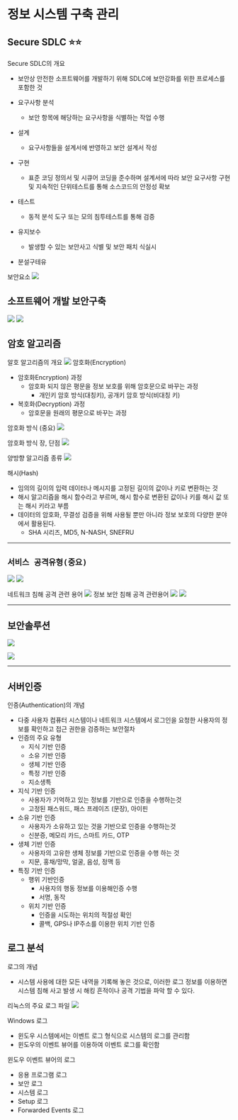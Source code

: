 # **정보 시스템 구축 관리**

## **Secure SDLC** ⭐️⭐️

Secure SDLC의 개요

- 보안상 안전한 소프트웨어를 개발하기 위해 SDLC에 보안강화를 위한 프로세스를 포함한 것

- 요구사항 분석
  - 보안 항목에 해당하는 요구사항을 식별하는 작업 수행
- 설계
  - 요구사항들을 설계서에 반영하고 보안 설계서 작성
- 구현
  - 표준 코딩 정의서 및 시큐어 코딩을 준수하며 설계서에 따라 보안 요구사항 구현 및 지속적인 단위테스트를 통해 소스코드의 안정성 확보
- 테스트
  - 동적 분석 도구 또는 모의 침투테스트를 통해 검증
- 유지보수
  - 발생할 수 있는 보안사고 식별 및 보안 패치 식실시
- 분설구테유

보안요소
![](https://s3.us-west-2.amazonaws.com/secure.notion-static.com/62d8a4ec-f31d-420e-951e-fb1323c12ed0/%E1%84%89%E1%85%B3%E1%84%8F%E1%85%B3%E1%84%85%E1%85%B5%E1%86%AB%E1%84%89%E1%85%A3%E1%86%BA_2022-03-04_%E1%84%8B%E1%85%A9%E1%84%92%E1%85%AE_3.32.28.png?X-Amz-Algorithm=AWS4-HMAC-SHA256&X-Amz-Content-Sha256=UNSIGNED-PAYLOAD&X-Amz-Credential=AKIAT73L2G45EIPT3X45%2F20220304%2Fus-west-2%2Fs3%2Faws4_request&X-Amz-Date=20220304T065516Z&X-Amz-Expires=86400&X-Amz-Signature=29899dffbbe24ea7feed48c917b4758a189ebda1d336229194f5a08e178a7345&X-Amz-SignedHeaders=host&response-content-disposition=filename%20%3D%22%25E1%2584%2589%25E1%2585%25B3%25E1%2584%258F%25E1%2585%25B3%25E1%2584%2585%25E1%2585%25B5%25E1%2586%25AB%25E1%2584%2589%25E1%2585%25A3%25E1%2586%25BA%25202022-03-04%2520%25E1%2584%258B%25E1%2585%25A9%25E1%2584%2592%25E1%2585%25AE%25203.32.28.png%22&x-id=GetObject)

## 소프트웨어 개발 보안구축

![](https://s3.us-west-2.amazonaws.com/secure.notion-static.com/b819931d-c4a0-44a5-9e86-2b5d3717c8c9/%E1%84%89%E1%85%B3%E1%84%8F%E1%85%B3%E1%84%85%E1%85%B5%E1%86%AB%E1%84%89%E1%85%A3%E1%86%BA_2022-03-04_%E1%84%8B%E1%85%A9%E1%84%92%E1%85%AE_3.39.02.png?X-Amz-Algorithm=AWS4-HMAC-SHA256&X-Amz-Content-Sha256=UNSIGNED-PAYLOAD&X-Amz-Credential=AKIAT73L2G45EIPT3X45%2F20220304%2Fus-west-2%2Fs3%2Faws4_request&X-Amz-Date=20220304T065532Z&X-Amz-Expires=86400&X-Amz-Signature=4751834187844ec80fd887d97f825fa8a5d69f8150421c37a94d983ae87c9ccb&X-Amz-SignedHeaders=host&response-content-disposition=filename%20%3D%22%25E1%2584%2589%25E1%2585%25B3%25E1%2584%258F%25E1%2585%25B3%25E1%2584%2585%25E1%2585%25B5%25E1%2586%25AB%25E1%2584%2589%25E1%2585%25A3%25E1%2586%25BA%25202022-03-04%2520%25E1%2584%258B%25E1%2585%25A9%25E1%2584%2592%25E1%2585%25AE%25203.39.02.png%22&x-id=GetObject)
![](https://s3.us-west-2.amazonaws.com/secure.notion-static.com/f5baf40a-e51b-49b4-8f9c-907703343649/%E1%84%89%E1%85%B3%E1%84%8F%E1%85%B3%E1%84%85%E1%85%B5%E1%86%AB%E1%84%89%E1%85%A3%E1%86%BA_2022-03-04_%E1%84%8B%E1%85%A9%E1%84%92%E1%85%AE_3.39.22.png?X-Amz-Algorithm=AWS4-HMAC-SHA256&X-Amz-Content-Sha256=UNSIGNED-PAYLOAD&X-Amz-Credential=AKIAT73L2G45EIPT3X45%2F20220304%2Fus-west-2%2Fs3%2Faws4_request&X-Amz-Date=20220304T065549Z&X-Amz-Expires=86400&X-Amz-Signature=e966ceb463217a690489febc9936da11a0b5e88a4142de9a6d66ef015c6c135b&X-Amz-SignedHeaders=host&response-content-disposition=filename%20%3D%22%25E1%2584%2589%25E1%2585%25B3%25E1%2584%258F%25E1%2585%25B3%25E1%2584%2585%25E1%2585%25B5%25E1%2586%25AB%25E1%2584%2589%25E1%2585%25A3%25E1%2586%25BA%25202022-03-04%2520%25E1%2584%258B%25E1%2585%25A9%25E1%2584%2592%25E1%2585%25AE%25203.39.22.png%22&x-id=GetObject)

## 암호 알고리즘

알호 알고리즘의 개요
![](https://s3.us-west-2.amazonaws.com/secure.notion-static.com/aa64e1f4-bcc1-466e-8a99-aa2cb255fba8/%E1%84%89%E1%85%B3%E1%84%8F%E1%85%B3%E1%84%85%E1%85%B5%E1%86%AB%E1%84%89%E1%85%A3%E1%86%BA_2022-03-04_%E1%84%8B%E1%85%A9%E1%84%92%E1%85%AE_5.00.26.png?X-Amz-Algorithm=AWS4-HMAC-SHA256&X-Amz-Content-Sha256=UNSIGNED-PAYLOAD&X-Amz-Credential=AKIAT73L2G45EIPT3X45%2F20220304%2Fus-west-2%2Fs3%2Faws4_request&X-Amz-Date=20220304T080855Z&X-Amz-Expires=86400&X-Amz-Signature=8bcd886f61b1ee22891e7f069d5276274be32555474a85717821b35589072a29&X-Amz-SignedHeaders=host&response-content-disposition=filename%20%3D%22%25E1%2584%2589%25E1%2585%25B3%25E1%2584%258F%25E1%2585%25B3%25E1%2584%2585%25E1%2585%25B5%25E1%2586%25AB%25E1%2584%2589%25E1%2585%25A3%25E1%2586%25BA%25202022-03-04%2520%25E1%2584%258B%25E1%2585%25A9%25E1%2584%2592%25E1%2585%25AE%25205.00.26.png%22&x-id=GetObject)
암호화(Encryption)

- 암호화Encryption) 과정
  - 암호화 되지 않은 평문을 정보 보호를 위해 암호문으로 바꾸는 과정
    - 개인키 암호 방식(대칭키), 공개키 암호 방식(비대칭 키)
- 복호화(Decryption) 과정
  - 암호문을 원래의 평문으로 바꾸는 과정

암호화 방식 (중요)
![](https://s3.us-west-2.amazonaws.com/secure.notion-static.com/24c5f860-b75b-4a61-9e0e-cbfdbb3a4404/%E1%84%89%E1%85%B3%E1%84%8F%E1%85%B3%E1%84%85%E1%85%B5%E1%86%AB%E1%84%89%E1%85%A3%E1%86%BA_2022-03-04_%E1%84%8B%E1%85%A9%E1%84%92%E1%85%AE_5.04.13.png?X-Amz-Algorithm=AWS4-HMAC-SHA256&X-Amz-Content-Sha256=UNSIGNED-PAYLOAD&X-Amz-Credential=AKIAT73L2G45EIPT3X45%2F20220304%2Fus-west-2%2Fs3%2Faws4_request&X-Amz-Date=20220304T080913Z&X-Amz-Expires=86400&X-Amz-Signature=17f34b74bc4e8aa66adbc934268e3af933a3372c5d79bbf10d91af0cbe08178d&X-Amz-SignedHeaders=host&response-content-disposition=filename%20%3D%22%25E1%2584%2589%25E1%2585%25B3%25E1%2584%258F%25E1%2585%25B3%25E1%2584%2585%25E1%2585%25B5%25E1%2586%25AB%25E1%2584%2589%25E1%2585%25A3%25E1%2586%25BA%25202022-03-04%2520%25E1%2584%258B%25E1%2585%25A9%25E1%2584%2592%25E1%2585%25AE%25205.04.13.png%22&x-id=GetObject)

암호화 방식 장, 단점
![](https://s3.us-west-2.amazonaws.com/secure.notion-static.com/eb5f6745-be8d-4a65-95ae-9a3a02d808fa/%E1%84%89%E1%85%B3%E1%84%8F%E1%85%B3%E1%84%85%E1%85%B5%E1%86%AB%E1%84%89%E1%85%A3%E1%86%BA_2022-03-04_%E1%84%8B%E1%85%A9%E1%84%92%E1%85%AE_5.04.28.png?X-Amz-Algorithm=AWS4-HMAC-SHA256&X-Amz-Content-Sha256=UNSIGNED-PAYLOAD&X-Amz-Credential=AKIAT73L2G45EIPT3X45%2F20220304%2Fus-west-2%2Fs3%2Faws4_request&X-Amz-Date=20220304T080934Z&X-Amz-Expires=86400&X-Amz-Signature=0da2b1741f08c66e6781e8a870b23a63eed645109d14089cc3e7b6c16c5dd6d5&X-Amz-SignedHeaders=host&response-content-disposition=filename%20%3D%22%25E1%2584%2589%25E1%2585%25B3%25E1%2584%258F%25E1%2585%25B3%25E1%2584%2585%25E1%2585%25B5%25E1%2586%25AB%25E1%2584%2589%25E1%2585%25A3%25E1%2586%25BA%25202022-03-04%2520%25E1%2584%258B%25E1%2585%25A9%25E1%2584%2592%25E1%2585%25AE%25205.04.28.png%22&x-id=GetObject)

양방향 알고리즘 종류
![](https://s3.us-west-2.amazonaws.com/secure.notion-static.com/474a87c3-009f-4c95-aa53-0a1c0fc694fc/%E1%84%89%E1%85%B3%E1%84%8F%E1%85%B3%E1%84%85%E1%85%B5%E1%86%AB%E1%84%89%E1%85%A3%E1%86%BA_2022-03-04_%E1%84%8B%E1%85%A9%E1%84%92%E1%85%AE_5.04.50.png?X-Amz-Algorithm=AWS4-HMAC-SHA256&X-Amz-Content-Sha256=UNSIGNED-PAYLOAD&X-Amz-Credential=AKIAT73L2G45EIPT3X45%2F20220304%2Fus-west-2%2Fs3%2Faws4_request&X-Amz-Date=20220304T080955Z&X-Amz-Expires=86400&X-Amz-Signature=5f38f0a03f869e3bc9f16019193353c7b1c8c29c5d223f8b27e3636ed24cb1ba&X-Amz-SignedHeaders=host&response-content-disposition=filename%20%3D%22%25E1%2584%2589%25E1%2585%25B3%25E1%2584%258F%25E1%2585%25B3%25E1%2584%2585%25E1%2585%25B5%25E1%2586%25AB%25E1%2584%2589%25E1%2585%25A3%25E1%2586%25BA%25202022-03-04%2520%25E1%2584%258B%25E1%2585%25A9%25E1%2584%2592%25E1%2585%25AE%25205.04.50.png%22&x-id=GetObject)

해시(Hash)

- 임의의 길이의 입력 데이터나 메시지를 고정된 길이의 값이나 키로 변환하는 것
- 해시 알고리즘을 해시 함수라고 부르며, 해시 함수로 변환된 값이나 키를 해시 값 또는 해시 키라고 부름
- 데이터의 암호화, 무결성 검증을 위해 사용될 뿐만 아니라 정보 보호의 다양한 분야에서 활용된다.
  - SHA 시리즈, MD5, N-NASH, SNEFRU

---

## `서비스 공격유형(중요)`

![](https://s3.us-west-2.amazonaws.com/secure.notion-static.com/9e94f357-9c58-4f54-9e47-7709bce5ade3/%E1%84%89%E1%85%B3%E1%84%8F%E1%85%B3%E1%84%85%E1%85%B5%E1%86%AB%E1%84%89%E1%85%A3%E1%86%BA_2022-03-04_%E1%84%8B%E1%85%A9%E1%84%92%E1%85%AE_7.02.10.png?X-Amz-Algorithm=AWS4-HMAC-SHA256&X-Amz-Content-Sha256=UNSIGNED-PAYLOAD&X-Amz-Credential=AKIAT73L2G45EIPT3X45%2F20220304%2Fus-west-2%2Fs3%2Faws4_request&X-Amz-Date=20220304T102020Z&X-Amz-Expires=86400&X-Amz-Signature=2115887e81e49bea8ff985c53464d8fc6758e91dd7eb515e9fbadd833c350f1c&X-Amz-SignedHeaders=host&response-content-disposition=filename%20%3D%22%25E1%2584%2589%25E1%2585%25B3%25E1%2584%258F%25E1%2585%25B3%25E1%2584%2585%25E1%2585%25B5%25E1%2586%25AB%25E1%2584%2589%25E1%2585%25A3%25E1%2586%25BA%25202022-03-04%2520%25E1%2584%258B%25E1%2585%25A9%25E1%2584%2592%25E1%2585%25AE%25207.02.10.png%22&x-id=GetObject)
![](https://s3.us-west-2.amazonaws.com/secure.notion-static.com/1949af47-3b1c-47ae-951a-5214d2c4b0bf/%E1%84%89%E1%85%B3%E1%84%8F%E1%85%B3%E1%84%85%E1%85%B5%E1%86%AB%E1%84%89%E1%85%A3%E1%86%BA_2022-03-04_%E1%84%8B%E1%85%A9%E1%84%92%E1%85%AE_7.02.24.png?X-Amz-Algorithm=AWS4-HMAC-SHA256&X-Amz-Content-Sha256=UNSIGNED-PAYLOAD&X-Amz-Credential=AKIAT73L2G45EIPT3X45%2F20220304%2Fus-west-2%2Fs3%2Faws4_request&X-Amz-Date=20220304T102034Z&X-Amz-Expires=86400&X-Amz-Signature=eb1f282e920b6db08b51677872f80a47881dfe75d46506d348fa322ed6e6144e&X-Amz-SignedHeaders=host&response-content-disposition=filename%20%3D%22%25E1%2584%2589%25E1%2585%25B3%25E1%2584%258F%25E1%2585%25B3%25E1%2584%2585%25E1%2585%25B5%25E1%2586%25AB%25E1%2584%2589%25E1%2585%25A3%25E1%2586%25BA%25202022-03-04%2520%25E1%2584%258B%25E1%2585%25A9%25E1%2584%2592%25E1%2585%25AE%25207.02.24.png%22&x-id=GetObject)

네트워크 침해 공격 관련 용어
![](https://s3.us-west-2.amazonaws.com/secure.notion-static.com/6c7debec-dc42-44a7-9506-059fb189d4e3/%E1%84%89%E1%85%B3%E1%84%8F%E1%85%B3%E1%84%85%E1%85%B5%E1%86%AB%E1%84%89%E1%85%A3%E1%86%BA_2022-03-04_%E1%84%8B%E1%85%A9%E1%84%92%E1%85%AE_7.02.51.png?X-Amz-Algorithm=AWS4-HMAC-SHA256&X-Amz-Content-Sha256=UNSIGNED-PAYLOAD&X-Amz-Credential=AKIAT73L2G45EIPT3X45%2F20220304%2Fus-west-2%2Fs3%2Faws4_request&X-Amz-Date=20220304T102053Z&X-Amz-Expires=86400&X-Amz-Signature=85e98c35ee804c12d635c5d1101978f3621c847de713376dd9dc9fb8443c7af2&X-Amz-SignedHeaders=host&response-content-disposition=filename%20%3D%22%25E1%2584%2589%25E1%2585%25B3%25E1%2584%258F%25E1%2585%25B3%25E1%2584%2585%25E1%2585%25B5%25E1%2586%25AB%25E1%2584%2589%25E1%2585%25A3%25E1%2586%25BA%25202022-03-04%2520%25E1%2584%258B%25E1%2585%25A9%25E1%2584%2592%25E1%2585%25AE%25207.02.51.png%22&x-id=GetObject)
정보 보안 침해 공격 관련용어
![](https://s3.us-west-2.amazonaws.com/secure.notion-static.com/7e4c9a46-d8e4-4ff1-a408-fa156330425a/%E1%84%89%E1%85%B3%E1%84%8F%E1%85%B3%E1%84%85%E1%85%B5%E1%86%AB%E1%84%89%E1%85%A3%E1%86%BA_2022-03-04_%E1%84%8B%E1%85%A9%E1%84%92%E1%85%AE_7.03.22.png?X-Amz-Algorithm=AWS4-HMAC-SHA256&X-Amz-Content-Sha256=UNSIGNED-PAYLOAD&X-Amz-Credential=AKIAT73L2G45EIPT3X45%2F20220304%2Fus-west-2%2Fs3%2Faws4_request&X-Amz-Date=20220304T102112Z&X-Amz-Expires=86400&X-Amz-Signature=00f093a25ccaab9acab56864e955df0a2e8cf7a8285802d69f771cfc67f69474&X-Amz-SignedHeaders=host&response-content-disposition=filename%20%3D%22%25E1%2584%2589%25E1%2585%25B3%25E1%2584%258F%25E1%2585%25B3%25E1%2584%2585%25E1%2585%25B5%25E1%2586%25AB%25E1%2584%2589%25E1%2585%25A3%25E1%2586%25BA%25202022-03-04%2520%25E1%2584%258B%25E1%2585%25A9%25E1%2584%2592%25E1%2585%25AE%25207.03.22.png%22&x-id=GetObject)
![](https://s3.us-west-2.amazonaws.com/secure.notion-static.com/45c94539-bb9d-4e53-8355-c1be947731e2/%E1%84%89%E1%85%B3%E1%84%8F%E1%85%B3%E1%84%85%E1%85%B5%E1%86%AB%E1%84%89%E1%85%A3%E1%86%BA_2022-03-04_%E1%84%8B%E1%85%A9%E1%84%92%E1%85%AE_7.03.33.png?X-Amz-Algorithm=AWS4-HMAC-SHA256&X-Amz-Content-Sha256=UNSIGNED-PAYLOAD&X-Amz-Credential=AKIAT73L2G45EIPT3X45%2F20220304%2Fus-west-2%2Fs3%2Faws4_request&X-Amz-Date=20220304T102123Z&X-Amz-Expires=86400&X-Amz-Signature=741391fd1650cbbe12848c5d6564c7e7805b674905b1f5416085b84672522678&X-Amz-SignedHeaders=host&response-content-disposition=filename%20%3D%22%25E1%2584%2589%25E1%2585%25B3%25E1%2584%258F%25E1%2585%25B3%25E1%2584%2585%25E1%2585%25B5%25E1%2586%25AB%25E1%2584%2589%25E1%2585%25A3%25E1%2586%25BA%25202022-03-04%2520%25E1%2584%258B%25E1%2585%25A9%25E1%2584%2592%25E1%2585%25AE%25207.03.33.png%22&x-id=GetObject)

---

## 보안솔루션

![](https://s3.us-west-2.amazonaws.com/secure.notion-static.com/242067ba-e49e-4f48-ac4a-ef5278b67ac0/%E1%84%89%E1%85%B3%E1%84%8F%E1%85%B3%E1%84%85%E1%85%B5%E1%86%AB%E1%84%89%E1%85%A3%E1%86%BA_2022-03-04_%E1%84%8B%E1%85%A9%E1%84%92%E1%85%AE_7.32.59.png?X-Amz-Algorithm=AWS4-HMAC-SHA256&X-Amz-Content-Sha256=UNSIGNED-PAYLOAD&X-Amz-Credential=AKIAT73L2G45EIPT3X45%2F20220304%2Fus-west-2%2Fs3%2Faws4_request&X-Amz-Date=20220304T103538Z&X-Amz-Expires=86400&X-Amz-Signature=e842f2627ed0b7c602427f7a43389942db39c8a879061399b117df225fc7eacf&X-Amz-SignedHeaders=host&response-content-disposition=filename%20%3D%22%25E1%2584%2589%25E1%2585%25B3%25E1%2584%258F%25E1%2585%25B3%25E1%2584%2585%25E1%2585%25B5%25E1%2586%25AB%25E1%2584%2589%25E1%2585%25A3%25E1%2586%25BA%25202022-03-04%2520%25E1%2584%258B%25E1%2585%25A9%25E1%2584%2592%25E1%2585%25AE%25207.32.59.png%22&x-id=GetObject)

![](https://s3.us-west-2.amazonaws.com/secure.notion-static.com/94e4d38d-6d89-4763-aacf-8da7be33008c/%E1%84%89%E1%85%B3%E1%84%8F%E1%85%B3%E1%84%85%E1%85%B5%E1%86%AB%E1%84%89%E1%85%A3%E1%86%BA_2022-03-04_%E1%84%8B%E1%85%A9%E1%84%92%E1%85%AE_7.35.20.png?X-Amz-Algorithm=AWS4-HMAC-SHA256&X-Amz-Content-Sha256=UNSIGNED-PAYLOAD&X-Amz-Credential=AKIAT73L2G45EIPT3X45%2F20220304%2Fus-west-2%2Fs3%2Faws4_request&X-Amz-Date=20220304T103554Z&X-Amz-Expires=86400&X-Amz-Signature=d2039366fc59cd877b630df863ba3f5029656736138a61c988950a06f8784342&X-Amz-SignedHeaders=host&response-content-disposition=filename%20%3D%22%25E1%2584%2589%25E1%2585%25B3%25E1%2584%258F%25E1%2585%25B3%25E1%2584%2585%25E1%2585%25B5%25E1%2586%25AB%25E1%2584%2589%25E1%2585%25A3%25E1%2586%25BA%25202022-03-04%2520%25E1%2584%258B%25E1%2585%25A9%25E1%2584%2592%25E1%2585%25AE%25207.35.20.png%22&x-id=GetObject)

---

## 서버인증

인증(Authentication)의 개념

- 다중 사용자 컴퓨터 시스템이나 네트워크 시스템에서 로그인을 요청한 사용자의 정보를 확인하고 접근 권한을 검증하는 보안절차
- 인증의 주요 유형
  - 지식 기반 인증
  - 소유 기반 인증
  - 생체 기반 인증
  - 특정 기반 인증
  - 지소생특
- 지식 기반 인증
  - 사용자가 기억하고 있는 정보를 기반으로 인증을 수행하는것
  - 고정된 패스워드, 패스 프레이즈 (문장), 아이핀
- 소유 기반 인증
  - 사용자가 소유하고 있는 것을 기반으로 인증을 수행하는것
  - 신분증, 메모리 카드, 스마트 카드, OTP
- 생체 기반 인증
  - 사용자의 고유한 생체 정보를 기반으로 인증을 수행 하는 것
  - 지문, 홍채/망막, 얼굴, 음성, 정맥 등
- 특징 기반 인증
  - 행위 기반인증
    - 사용자의 행동 정보를 이용해인증 수행
    - 서명, 동작
  - 위치 기반 인증
    - 인증을 시도하는 위치의 적절성 확인
    - 콜백, GPS나 IP주소를 이용한 위치 기반 인증

## 로그 분석

로그의 개념

- 시스템 사용에 대한 모든 내역을 기록해 놓은 것으로, 이러한 로그 정보를 이용하면 시스템 침해 사고 발생 시 해킹 흔적이나 공격 기법을 파악 할 수 있다.

리눅스의 주요 로그 파일
![](https://s3.us-west-2.amazonaws.com/secure.notion-static.com/eba537ce-b982-48c4-b909-2692ee3734a9/%E1%84%89%E1%85%B3%E1%84%8F%E1%85%B3%E1%84%85%E1%85%B5%E1%86%AB%E1%84%89%E1%85%A3%E1%86%BA_2022-03-04_%E1%84%8B%E1%85%A9%E1%84%92%E1%85%AE_8.06.44.png?X-Amz-Algorithm=AWS4-HMAC-SHA256&X-Amz-Content-Sha256=UNSIGNED-PAYLOAD&X-Amz-Credential=AKIAT73L2G45EIPT3X45%2F20220304%2Fus-west-2%2Fs3%2Faws4_request&X-Amz-Date=20220304T110801Z&X-Amz-Expires=86400&X-Amz-Signature=6d88317e635d2186ed52e27470d5d7417247b61997fa610ed03ad82c9a2e7dd9&X-Amz-SignedHeaders=host&response-content-disposition=filename%20%3D%22%25E1%2584%2589%25E1%2585%25B3%25E1%2584%258F%25E1%2585%25B3%25E1%2584%2585%25E1%2585%25B5%25E1%2586%25AB%25E1%2584%2589%25E1%2585%25A3%25E1%2586%25BA%25202022-03-04%2520%25E1%2584%258B%25E1%2585%25A9%25E1%2584%2592%25E1%2585%25AE%25208.06.44.png%22&x-id=GetObject)

Windows 로그

- 윈도우 시스템에서는 이벤트 로그 형식으로 시스템의 로그를 관리함
- 윈도우의 이벤트 뷰어를 이용하여 이벤트 로그를 확인함

윈도우 이벤트 뷰어의 로그

- 응용 프로그램 로그
- 보안 로그
- 시스템 로그
- Setup 로그
- Forwarded Events 로그

